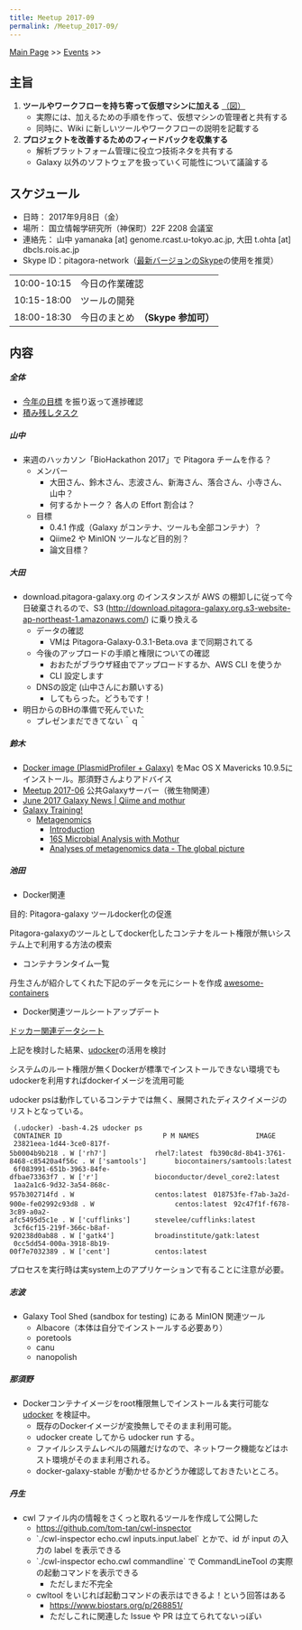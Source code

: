 ```yaml
---
title: Meetup 2017-09
permalink: /Meetup_2017-09/
---
```


[Main Page](/Main_Page "wikilink") &gt;&gt; [Events](/Events "wikilink") &gt;&gt;

主旨
----

1.  **ツールやワークフローを持ち寄って仮想マシンに加える** [（図）](http://www.pitagora-galaxy.org/_/rsrc/1416890873801/about/about_overview.png)
    -   実際には、加えるための手順を作って、仮想マシンの管理者と共有する
    -   同時に、Wiki に新しいツールやワークフローの説明を記載する
2.  **プロジェクトを改善するためのフィードバックを収集する**
    -   解析プラットフォーム管理に役立つ技術ネタを共有する
    -   Galaxy 以外のソフトウェアを扱っていく可能性について議論する

スケジュール
------------

-   日時： 2017年9月8日（金）
-   場所： 国立情報学研究所（神保町）22F 2208 会議室
-   連絡先： 山中 yamanaka \[at\] genome.rcast.u-tokyo.ac.jp, 大田 t.ohta \[at\] dbcls.rois.ac.jp
-   Skype ID：pitagora-network（[最新バージョンのSkype](http://www.skype.com/ja/)の使用を推奨）

|             |                                    |
|-------------|------------------------------------|
| 10:00-10:15 | 今日の作業確認                     |
| 10:15-18:00 | ツールの開発                       |
| 18:00-18:30 | 今日のまとめ　**（Skype 参加可）** |

内容
----

##### 全体

-   [今年の目標](https://docs.google.com/document/d/162X8s7kEEdZ5i5QBSDJyknsgW673b81p4WuFmklQaBU/edit) を振り返って進捗確認
-   [積み残しタスク](/積み残しタスク "wikilink")

##### 山中

-   来週のハッカソン「BioHackathon 2017」で Pitagora チームを作る？
    -   メンバー
        -   大田さん、鈴木さん、志波さん、新海さん、落合さん、小寺さん、山中？
        -   何するかトーク？ 各人の Effort 割合は？
    -   目標
        -   0.4.1 作成（Galaxy がコンテナ、ツールも全部コンテナ）？
        -   Qiime2 や MinION ツールなど目的別？
        -   論文目標？

##### 大田

-   download.pitagora-galaxy.org のインスタンスが AWS の棚卸しに従って今日破棄されるので、S3 (http://download.pitagora-galaxy.org.s3-website-ap-northeast-1.amazonaws.com/) に乗り換える
    -   データの確認
        -   VMは Pitagora-Galaxy-0.3.1-Beta.ova まで同期されてる
    -   今後のアップロードの手順と権限についての確認
        -   おおたがブラウザ経由でアップロードするか、AWS CLI を使うか
        -   CLI 設定します
    -   DNSの設定 (山中さんにお願いする)
        -   してもらった。どうもです！
-   明日からのBHの準備で死んでいた
    -   プレゼンまだできてない＾ｑ＾

##### 鈴木

-   [Docker image (PlasmidProfiler + Galaxy)](http://plasmid-profiler.readthedocs.io/en/latest/install/docker/) をMac OS X Mavericks 10.9.5にインストール。那須野さんよりアドバイス
-   [Meetup 2017-06](http://wiki.pitagora-galaxy.org/wiki/index.php/Meetup_2017-06#.E9.88.B4.E6.9C.A8) 公共Galaxyサーバー（微生物関連）
-   [June 2017 Galaxy News | Qiime and mothur](https://galaxyproject.org/galaxy-updates/2017-06/#qiime-and-mothur)
-   [Galaxy Training!](https://galaxyproject.github.io/training-material/)
    -   [Metagenomics](http://galaxyproject.github.io/training-material/topics/metagenomics/)
        -   [Introduction](http://galaxyproject.github.io/training-material/topics/metagenomics/slides/#1)
        -   [16S Microbial Analysis with Mothur](https://galaxyproject.github.io/training-material//topics/metagenomics/tutorials/mothur-miseq-sop/tutorial.html)
        -   [Analyses of metagenomics data - The global picture](https://galaxyproject.github.io/training-material/topics/metagenomics/tutorials/general-tutorial/tutorial.html)

##### 池田

-   Docker関連

目的: Pitagora-galaxy ツールdocker化の促進

Pitagora-galaxyのツールとしてdocker化したコンテナをルート権限が無いシステム上で利用する方法の模索

-   コンテナランタイム一覧

丹生さんが紹介してくれた下記のデータを元にシートを作成 [awesome-containers](https://github.com/pditommaso/awesome-containers)

-   Docker関連ツールシートアップデート

[ドッカー関連データシート](https://docs.google.com/spreadsheets/d/1Q1Ys9peiRweedSWj7a2qJyql3SXl9U_XjMNQqB0n-7s/edit?usp=sharing)

上記を検討した結果、[udocker](https://github.com/indigo-dc/udocker)の活用を検討

システムのルート権限が無くDockerが標準でインストールできない環境でも udockerを利用すればdockerイメージを流用可能

udocker psは動作しているコンテナでは無く、展開されたディスクイメージのリストとなっている。

` (.udocker) -bash-4.2$ udocker ps`
` CONTAINER ID                         P M NAMES              IMAGE`
` 23821eea-1d44-3ce0-817f-5b0004b9b218 . W ['rh7']            rhel7:latest`
` fb390c8d-8b41-3761-8468-c85420a4f56c . W ['samtools']       biocontainers/samtools:latest`
` 6f083991-651b-3963-84fe-dfbae73363f7 . W ['r']              bioconductor/devel_core2:latest`
` 1aa2a1c6-9d32-3a54-868c-957b302714fd . W                    centos:latest`
` 018753fe-f7ab-3a2d-900e-fe02992c93d8 . W                    centos:latest`
` 92c47f1f-f678-3c89-a0a2-afc5495d5c1e . W ['cufflinks']      stevelee/cufflinks:latest`
` 3cf6cf15-219f-366c-b8af-920238d0ab88 . W ['gatk4']          broadinstitute/gatk:latest`
` 0cc5dd54-000a-3918-8b19-00f7e7032389 . W ['cent']           centos:latest`

プロセスを実行時は実system上のアプリケーションで有ることに注意が必要。

##### 志波

-   Galaxy Tool Shed (sandbox for testing) にある MinION 関連ツール
    -   Albacore（本体は自分でインストールする必要あり）
    -   poretools
    -   canu
    -   nanopolish

##### 那須野

-   Dockerコンテナイメージをroot権限無しでインストール＆実行可能な [udocker](https://github.com/indigo-dc/udocker) を検証中。
    -   既存のDockerイメージが変換無しでそのまま利用可能。
    -   udocker create してから udocker run する。
    -   ファイルシステムレベルの隔離だけなので、ネットワーク機能などはホスト環境がそのまま利用される。
    -   docker-galaxy-stable が動かせるかどうか確認しておきたいところ。

##### 丹生

-   cwl ファイル内の情報をさくっと取れるツールを作成して公開した
    -   <https://github.com/tom-tan/cwl-inspector>
    -   \`./cwl-inspector echo.cwl inputs.input.label\` とかで、id が input の入力の label を表示できる
    -   \`./cwl-inspector echo.cwl commandline\` で CommandLineTool の実際の起動コマンドを表示できる
        -   ただしまだ不完全
    -   cwltool をいじれば起動コマンドの表示はできるよ！という回答はある
        -   <https://www.biostars.org/p/268851/>
        -   ただしこれに関連した Issue や PR は立てられてないっぽい
